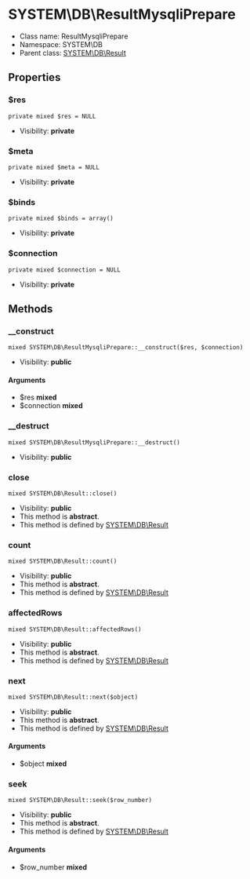 SYSTEM\DB\ResultMysqliPrepare
===============






* Class name: ResultMysqliPrepare
* Namespace: SYSTEM\DB
* Parent class: [SYSTEM\DB\Result](SYSTEM-DB-Result.md)





Properties
----------


### $res

    private mixed $res = NULL





* Visibility: **private**


### $meta

    private mixed $meta = NULL





* Visibility: **private**


### $binds

    private mixed $binds = array()





* Visibility: **private**


### $connection

    private mixed $connection = NULL





* Visibility: **private**


Methods
-------


### __construct

    mixed SYSTEM\DB\ResultMysqliPrepare::__construct($res, $connection)





* Visibility: **public**


#### Arguments
* $res **mixed**
* $connection **mixed**



### __destruct

    mixed SYSTEM\DB\ResultMysqliPrepare::__destruct()





* Visibility: **public**




### close

    mixed SYSTEM\DB\Result::close()





* Visibility: **public**
* This method is **abstract**.
* This method is defined by [SYSTEM\DB\Result](SYSTEM-DB-Result.md)




### count

    mixed SYSTEM\DB\Result::count()





* Visibility: **public**
* This method is **abstract**.
* This method is defined by [SYSTEM\DB\Result](SYSTEM-DB-Result.md)




### affectedRows

    mixed SYSTEM\DB\Result::affectedRows()





* Visibility: **public**
* This method is **abstract**.
* This method is defined by [SYSTEM\DB\Result](SYSTEM-DB-Result.md)




### next

    mixed SYSTEM\DB\Result::next($object)





* Visibility: **public**
* This method is **abstract**.
* This method is defined by [SYSTEM\DB\Result](SYSTEM-DB-Result.md)


#### Arguments
* $object **mixed**



### seek

    mixed SYSTEM\DB\Result::seek($row_number)





* Visibility: **public**
* This method is **abstract**.
* This method is defined by [SYSTEM\DB\Result](SYSTEM-DB-Result.md)


#### Arguments
* $row_number **mixed**


